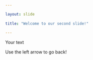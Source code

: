 ```yaml
---

layout: slide
	
title: "Welcome to our second slide!"
	
---
```


Your text
	
Use the left arrow to go back!


